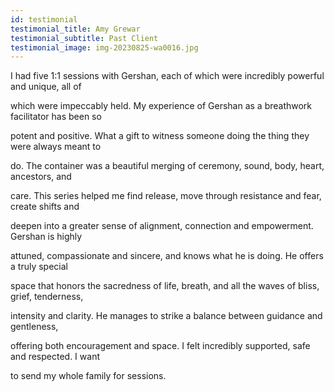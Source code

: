 ```yaml
---
id: testimonial
testimonial_title: Amy Grewar
testimonial_subtitle: Past Client
testimonial_image: img-20230825-wa0016.jpg
---
```

I had five 1:1 sessions with Gershan, each of which were incredibly powerful and unique, all of

which were impeccably held. My experience of Gershan as a breathwork facilitator has been so

potent and positive. What a gift to witness someone doing the thing they were always meant to

do. The container was a beautiful merging of ceremony, sound, body, heart, ancestors, and

care. This series helped me find release, move through resistance and fear, create shifts and

deepen into a greater sense of alignment, connection and empowerment. Gershan is highly

attuned, compassionate and sincere, and knows what he is doing. He offers a truly special

space that honors the sacredness of life, breath, and all the waves of bliss, grief, tenderness,

intensity and clarity. He manages to strike a balance between guidance and gentleness,

offering both encouragement and space. I felt incredibly supported, safe and respected. I want

to send my whole family for sessions.
